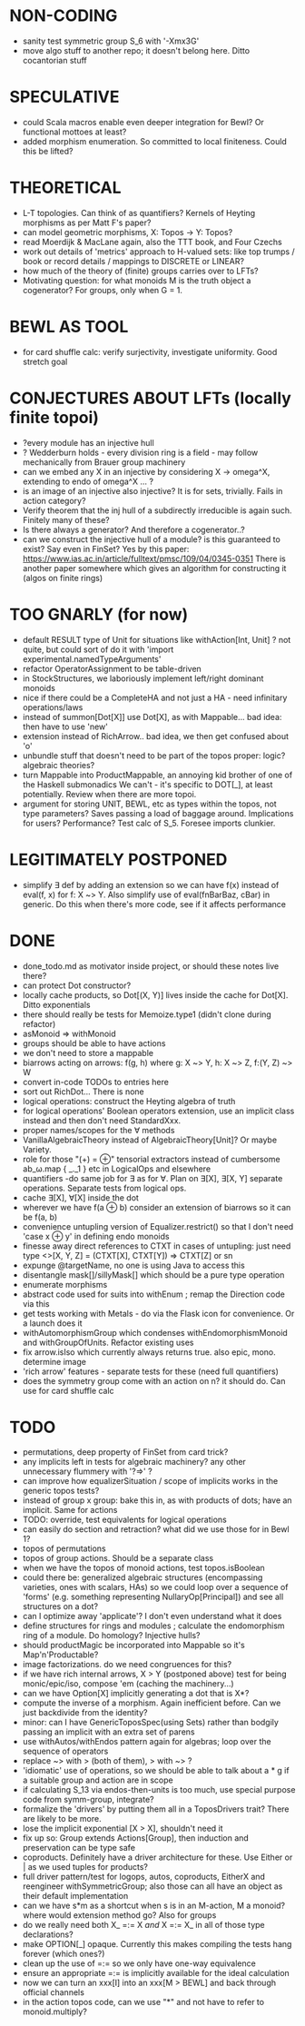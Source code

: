 # NON-CODING
- sanity test symmetric group S_6 with '-Xmx3G'
- move algo stuff to another repo; it doesn't belong here. Ditto cocantorian stuff

# SPECULATIVE
- could Scala macros enable even deeper integration for Bewl? Or functional mottoes at least?
- added morphism enumeration. So committed to local finiteness. Could this be lifted?

# THEORETICAL
- L-T topologies. Can think of as quantifiers? Kernels of Heyting morphisms as per Matt F's paper?
- can model geometric morphisms, X: Topos -> Y: Topos?
- read Moerdijk & MacLane again, also the TTT book, and Four Czechs
- work out details of 'metrics' approach to H-valued sets:
  like top trumps / book or record details / mappings to DISCRETE or LINEAR?
- how much of the theory of (finite) groups carries over to LFTs?
- Motivating question: for what monoids M is the truth object a cogenerator?
For groups, only when G = 1.

# BEWL AS TOOL
- for card shuffle calc: verify surjectivity, investigate uniformity. Good stretch goal

# CONJECTURES ABOUT LFTs (locally finite topoi)
- ?every module has an injective hull
- ? Wedderburn holds - every division ring is a field - may follow mechanically from Brauer group machinery
- can we embed any X in an injective by considering X -> omega^X, extending to endo of omega^X ... ?
- is an image of an injective also injective? It is for sets, trivially. Fails in action category?
- Verify theorem that the inj hull of a subdirectly irreducible is again such. Finitely many of these?
- Is there always a generator? And therefore a cogenerator..?
- can we construct the injective hull of a module? is this guaranteed to exist? Say even in FinSet?
  Yes by this paper: https://www.ias.ac.in/article/fulltext/pmsc/109/04/0345-0351
  There is another paper somewhere which gives an algorithm for constructing it (algos on finite rings)

# TOO GNARLY (for now)
- default RESULT type of Unit for situations like withAction[Int, Unit] ?
  not quite, but could sort of do it with 'import experimental.namedTypeArguments'
- refactor OperatorAssignment to be table-driven
- in StockStructures, we laboriously implement left/right dominant monoids
- nice if there could be a CompleteHA and not just a HA - need infinitary operations/laws
- instead of summon[Dot[X]] use Dot[X], as with Mappable... bad idea: then have to use 'new'
- extension instead of RichArrow.. bad idea, we then get confused about 'o'
- unbundle stuff that doesn't need to be part of the topos proper: logic? algebraic theories?
- turn Mappable into ProductMappable, an annoying kid brother of one of the Haskell submonadics
  We can't - it's specific to DOT[_], at least potentially. Review when there are more topoi.
- argument for storing UNIT, BEWL, etc as types within the topos, not type parameters?
  Saves passing a load of baggage around. Implications for users? Performance? Test calc of S_5. Foresee imports clunkier.

# LEGITIMATELY POSTPONED
- simplify ∃ def by adding an extension so we can have f(x) instead of eval(f, x) for f: X ~> Y.
  Also simplify use of eval(fnBarBaz, cBar) in generic. Do this when there's more code, see if it affects performance

# DONE
- done_todo.md as motivator inside project, or should these notes live there?
- can protect Dot constructor?
- locally cache products, so Dot[(X, Y)] lives inside the cache for Dot[X]. Ditto exponentials
- there should really be tests for Memoize.type1 (didn't clone during refactor)
- asMonoid => withMonoid
- groups should be able to have actions
- we don't need to store a mappable
- biarrows acting on arrows: f(g, h) where g: X ~> Y, h: X ~> Z, f:(Y, Z) ~> W
- convert in-code TODOs to entries here
- sort out RichDot... There is none
- logical operations: construct the Heyting algebra of truth
- for logical operations' Boolean operators extension, use an implicit class instead and then don't need StandardXxx.<and>
- proper names/scopes for the ∀ methods
- VanillaAlgebraicTheory instead of AlgebraicTheory[Unit]? Or maybe Variety.
- role for those "(+) = ⊕" tensorial extractors instead of cumbersome ab_ω.map { _._1 } etc in LogicalOps and elsewhere
- quantifiers -do same job for ∃ as for ∀. Plan on ∃[X], ∃[X, Y] separate operations. Separate tests from logical ops.
- cache ∃[X], ∀[X] inside the dot
- wherever we have f(a ⊕ b) consider an extension of biarrows so it can be f(a, b)
- convenience untupling version of Equalizer.restrict() so that I don't need 'case x ⊕ y' in defining endo monoids
- finesse away direct references to CTXT in cases of untupling: just need type <>[X, Y, Z] = (CTXT[X], CTXT[Y]) => CTXT[Z] or sn
- expunge @targetName, no one is using Java to access this
- disentangle mask[]/sillyMask[] which should be a pure type operation
- enumerate morphisms
- abstract code used for suits into withEnum ; remap the Direction code via this
- get tests working with Metals - do via the Flask icon for convenience. Or a launch does it
- withAutomorphismGroup which condenses withEndomorphismMonoid and withGroupOfUnits. Refactor existing uses
- fix arrow.isIso which currently always returns true. also epic, mono. determine image
- 'rich arrow' features - separate tests for these (need full quantifiers)
- does the symmetry group come with an action on n? it should do. Can use for card shuffle calc

# TODO
- permutations, deep property of FinSet from card trick?
- any implicits left in tests for algebraic machinery? any other unnecessary flummery with '?=>' ?
- can improve how equalizerSituation / scope of implicits works in the generic topos tests?
- instead of group x group: bake this in, as with products of dots; have an implicit. Same for actions
- TODO: override, test equivalents for logical operations
- can easily do section and retraction? what did we use those for in Bewl 1?
- topos of permutations
- topos of group actions. Should be a separate class
- when we have the topos of monoid actions, test topos.isBoolean
- could there be: generalized algebraic structures (encompassing varieties, ones with scalars, HAs) so we could loop
  over a sequence of 'forms' (e.g. something representing NullaryOp[Principal]) and see all structures on a dot?
- can I optimize away 'applicate'? I don't even understand what it does
- define structures for rings and modules ; calculate the endomorphism ring of a module. Do homology? Injective hulls?
- should productMagic be incorporated into Mappable so it's Map'n'Productable?
- image factorizations. do we need congruences for this?
- if we have rich internal arrows, X > Y (postponed above) test for being monic/epic/iso, compose 'em (caching the machinery...)
- can we have Option[X] implicitly generating a dot that is X*?
- compute the inverse of a morphism. Again inefficient before. Can we just backdivide from the identity?
- minor: can I have GenericToposSpec(using Sets) rather than bodgily passing an implicit with an extra set of parens
- use withAutos/withEndos pattern again for algebras; loop over the sequence of operators
- replace ~> with > (both of them), > with ~> ?
- 'idiomatic' use of operations, so we should be able to talk about a * g if a suitable group and action are in scope
- if calculating S_13 via endos-then-units is too much, use special purpose code from symm-group, integrate?
- formalize the 'drivers' by putting them all in a ToposDrivers trait? There are likely to be more.
- lose the implicit exponential [X > X], shouldn't need it
- fix up so: Group extends Actions[Group], then induction and preservation can be type safe
- coproducts. Definitely have a driver architecture for these. Use Either or | as we used tuples for products?
- full driver pattern/test for logops, autos, coproducts, EitherX and reengineer withSymmetricGroup;
  also those can all have an object as their default implementation
- can we have s*m as a shortcut when s is in an M-action, M a monoid? where would extension method go? Also for groups
- do we really need both X_ =:= X _and_ X =:= X_ in all of those type declarations?
- make OPTION[_] opaque. Currently this makes compiling the tests hang forever (which ones?)
- clean up the use of =:= so we only have one-way equivalence
- ensure an appropriate =:= is implicitly available for the ideal calculation
- now we can turn an xxx[I] into an xxx[M > BEWL] and back through official channels
- in the action topos code, can we use "*" and not have to refer to monoid.multiply?


